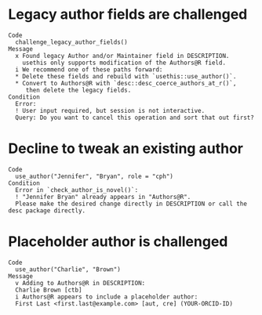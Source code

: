 # Legacy author fields are challenged

    Code
      challenge_legacy_author_fields()
    Message
      x Found legacy Author and/or Maintainer field in DESCRIPTION.
        usethis only supports modification of the Authors@R field.
      i We recommend one of these paths forward:
      * Delete these fields and rebuild with `usethis::use_author()`.
      * Convert to Authors@R with `desc::desc_coerce_authors_at_r()`,
         then delete the legacy fields.
    Condition
      Error:
      ! User input required, but session is not interactive.
      Query: Do you want to cancel this operation and sort that out first?

# Decline to tweak an existing author

    Code
      use_author("Jennifer", "Bryan", role = "cph")
    Condition
      Error in `check_author_is_novel()`:
      ! "Jennifer Bryan" already appears in "Authors@R".
      Please make the desired change directly in DESCRIPTION or call the desc package directly.

# Placeholder author is challenged

    Code
      use_author("Charlie", "Brown")
    Message
      v Adding to Authors@R in DESCRIPTION:
      Charlie Brown [ctb]
      i Authors@R appears to include a placeholder author:
      First Last <first.last@example.com> [aut, cre] (YOUR-ORCID-ID)

